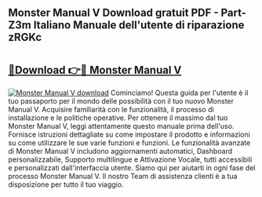 ## Monster Manual V Download gratuit PDF - Part-Z3m Italiano Manuale dell'utente di riparazione zRGKc

# <h2><a href="http://df9m5e.blite.top/?on=Monster+Manual+V">🔗Download 👉🔴 Monster Manual V</a></h2>

[![Monster Manual V download](https://i.imgur.com/lujVjoI.png)](http://df9m5e.blite.top/?on=Monster+Manual+V)
Cominciamo! Questa guida per l'utente è il tuo passaporto per il mondo delle possibilità con il tuo nuovo Monster Manual V. Acquisire familiarità con le funzionalità, il processo di installazione e le politiche operative. Per ottenere il massimo dal tuo Monster Manual V, leggi attentamente questo manuale prima dell'uso. Fornisce istruzioni dettagliate su come impostare il prodotto e informazioni su come utilizzare le sue varie funzioni e funzioni. Le funzionalità avanzate di Monster Manual V includono aggiornamenti automatici, Dashboard personalizzabile, Supporto multilingue e Attivazione Vocale, tutti accessibili e personalizzati dall'interfaccia utente. Siamo qui per aiutarti in ogni fase del processo Monster Manual V. Il nostro Team di assistenza clienti è a tua disposizione per tutto il tuo viaggio.
